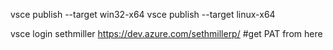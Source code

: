 vsce publish --target win32-x64
vsce publish --target linux-x64

vsce login sethmiller
https://dev.azure.com/sethmillerp/ #get PAT from here